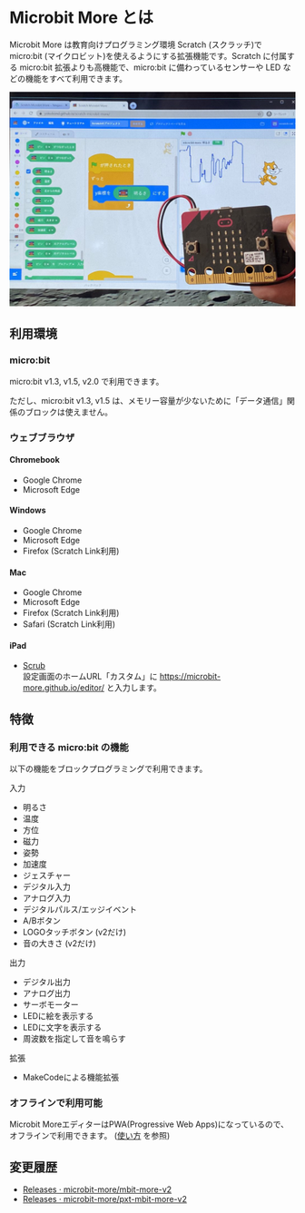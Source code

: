 # Microbit More とは

Microbit More は教育向けプログラミング環境 Scratch (スクラッチ)で micro:bit (マイクロビット)を使えるようにする拡張機能です。Scratch に付属する micro:bit 拡張よりも高機能で、micro:bit に備わっているセンサーや LED などの機能をすべて利用できます。

![](microbit_more-microbit_light-1024x768.jpg ':size=400')

[](https://www.youtube.com/embed/etjPQkMToK8 ':include :type=iframe width=100% height=400px')

## 利用環境

### micro:bit

micro:bit v1.3, v1.5, v2.0 で利用できます。

ただし、micro:bit v1.3, v1.5 は、メモリー容量が少ないために「データ通信」関係のブロックは使えません。

### ウェブブラウザ

#### Chromebook
- Google Chrome
- Microsoft Edge

#### Windows
- Google Chrome
- Microsoft Edge
- Firefox (Scratch Link利用)

#### Mac
- Google Chrome
- Microsoft Edge
- Firefox (Scratch Link利用)
- Safari (Scratch Link利用)

#### iPad
- [‎Scrub](https://apps.apple.com/jp/app/scrub-web-browser/id1569777095) <br>設定画面のホームURL「カスタム」に https://microbit-more.github.io/editor/ と入力します。

## 特徴

### 利用できる micro:bit の機能

以下の機能をブロックプログラミングで利用できます。
<!-- (詳細は [ブロック](blocks "ブロックの詳細") を参照) -->

入力

- 明るさ
- 温度
- 方位
- 磁力
- 姿勢
- 加速度
- ジェスチャー
- デジタル入力
- アナログ入力
- デジタルパルス/エッジイベント
- A/Bボタン
- LOGOタッチボタン (v2だけ)
- 音の大きさ (v2だけ)

出力

- デジタル出力
- アナログ出力
- サーボモーター
- LEDに絵を表示する
- LEDに文字を表示する
- 周波数を指定して音を鳴らす

拡張

- MakeCodeによる機能拡張


### オフラインで利用可能

Microbit MoreエディターはPWA(Progressive Web Apps)になっているので、オフラインで利用できます。
([使い方](how-to-use?id=%e3%82%aa%e3%83%95%e3%83%a9%e3%82%a4%e3%83%b3%e3%81%a7%e4%bd%bf%e3%81%86) を参照)

## 変更履歴

- [Releases · microbit-more/mbit-more-v2](https://github.com/microbit-more/mbit-more-v2/releases)
- [Releases · microbit-more/pxt-mbit-more-v2](https://github.com/microbit-more/pxt-mbit-more-v2/releases)